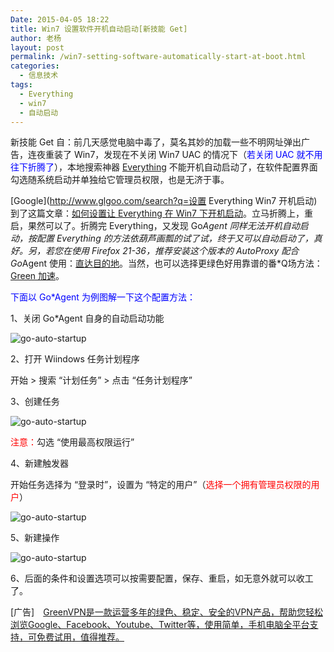 ```yaml
---
Date: 2015-04-05 18:22
title: Win7 设置软件开机自动启动[新技能 Get]
author: 老杨
layout: post
permalink: /win7-setting-software-automatically-start-at-boot.html
categories:
  - 信息技术
tags:
  - Everything
  - win7
  - 自动启动
---
```

新技能 Get 自：前几天感觉电脑中毒了，莫名其妙的加载一些不明网址弹出广告，连夜重装了 Win7，发现在不关闭 Win7 UAC 的情况下（<span style = "color:blue;">若关闭 UAC 就不用往下折腾了</span>），本地搜索神器 [Everything](http://www.voidtools.com/downloads/) 不能开机自动启动了，在软件配置界面勾选随系统启动并单独给它管理员权限，也是无济于事。

[Google](http://www.glgoo.com/search?q=设置 Everything Win7 开机启动) 到了这篇文章：[如何设置让 Everything 在 Win7 下开机启动](http://www.appinn.com/how-to-startup-everything-win7/)。立马折腾上，重启，果然可以了。折腾完 Everything，又发现 Go*Agent 同样无法开机自动启动，按配置 Everything 的方法依葫芦画瓢的试了试，终于又可以自动启动了，真好。另，若您在使用 Firefox 21-36，推荐安装这个版本的 AutoProxy 配合 Go*Agent 使用：[直达目的地](http://fxthunder.com/blog/archives/2866/)。当然，也可以选择更绿色好用靠谱的番*Q场方法：[Green 加速](http://cyhour.com/out/greenvpn)。

<span style = "color:blue;">下面以 Go*Agent 为例图解一下这个配置方法：</span>

1、关闭 Go*Agent 自身的自动启动功能

![ go-auto-startup ](http://cyhour.com/wp-content/uploads/2015/04/go-auto-startup.png)

2、打开 Wiindows 任务计划程序

开始 > 搜索 “计划任务” > 点击 “任务计划程序”

3、创建任务

![ go-auto-startup ](http://cyhour.com/wp-content/uploads/2015/04/new-go.jpg)

<span style = "color:red;">注意：</span>勾选 “使用最高权限运行”

4、新建触发器

开始任务选择为 “登录时”，设置为 “特定的用户”（<span style = "color:red;">选择一个拥有管理员权限的用户</span>）

![ go-auto-startup ](http://cyhour.com/wp-content/uploads/2015/04/go-chu.jpg)

5、新建操作

![ go-auto-startup ](http://cyhour.com/wp-content/uploads/2015/04/go-caozuo.jpg)

6、后面的条件和设置选项可以按需要配置，保存、重启，如无意外就可以收工了。

[广告]　[GreenVPN是一款运营多年的绿色、稳定、安全的VPN产品，帮助您轻松浏览Google、‍Facebook、Youtube、Twitter等，使用简单，手机电脑全平台支持，可免费试用，值得推荐。](http://cyhour.com/out/greenvpn)